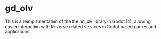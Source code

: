 # gd_olv
This is a reimplementation of the the nn_olv library in Godot (4), allowing easier interaction with Miiverse related services in Godot based games and applications.
